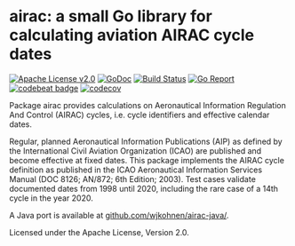 # airac: a small Go library for calculating aviation AIRAC cycle dates

[![Apache License v2.0](https://img.shields.io/badge/license-Apache%20License%202.0-blue.svg)](https://www.apache.org/licenses/LICENSE-2.0.txt)
[![GoDoc](https://godoc.org/github.com/wjkohnen/airac?status.svg)](https://godoc.org/github.com/wjkohnen/airac)
[![Build Status](https://travis-ci.org/wjkohnen/airac.svg?branch=master)](https://travis-ci.org/wjkohnen/airac)
[![Go Report](https://goreportcard.com/badge/github.com/wjkohnen/airac)](https://goreportcard.com/report/github.com/wjkohnen/airac)
[![codebeat badge](https://codebeat.co/badges/84112bfa-9f47-4bb0-b741-c56441e9fdde)](https://codebeat.co/projects/github-com-wjkohnen-airac)
[![codecov](https://codecov.io/gh/wjkohnen/airac/branch/master/graph/badge.svg)](https://codecov.io/gh/wjkohnen/airac)


Package airac provides calculations on Aeronautical Information Regulation And
Control (AIRAC) cycles, i.e. cycle identifiers and effective calendar dates.

Regular, planned Aeronautical Information Publications (AIP) as defined by the
International Civil Aviation Organization (ICAO) are published and become
effective at fixed dates. This package implements the AIRAC cycle definition as
published in the ICAO Aeronautical Information Services Manual (DOC 8126;
AN/872; 6th Edition; 2003). Test cases validate documented dates from 1998 until
2020, including the rare case of a 14th cycle in the year 2020.

A Java port is available at [github.com/wjkohnen/airac-java/](https://github.com/wjkohnen/airac-java/).

Licensed under the Apache License, Version 2.0.
